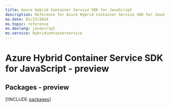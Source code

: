 ```yaml
---
title: Azure Hybrid Container Service SDK for JavaScript
description: Reference for Azure Hybrid Container Service SDK for JavaScript
ms.date: 01/23/2024
ms.topic: reference
ms.devlang: javascript
ms.service: hybridcontainerservice
---
```

# Azure Hybrid Container Service SDK for JavaScript - preview
## Packages - preview
[!INCLUDE [packages](hybrid-container-service-index.md)]